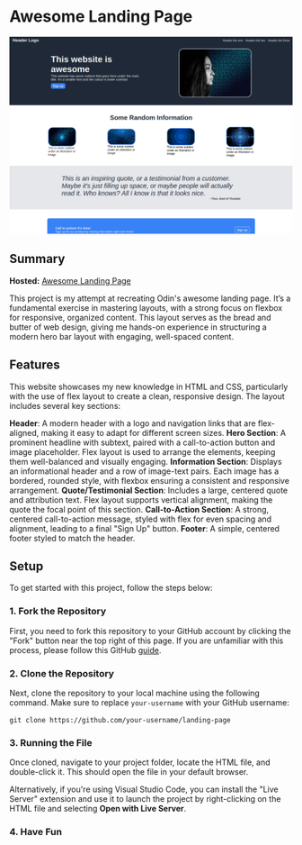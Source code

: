 # Awesome Landing Page

![awesome landing page screenshot](./demo.png)

## Summary

**Hosted:** [Awesome Landing Page](https://blurryq.github.io/landing-page/)

This project is my attempt at recreating Odin's awesome landing page. It’s a fundamental exercise in mastering layouts, with a strong focus on flexbox for responsive, organized content. This layout serves as the bread and butter of web design, giving me hands-on experience in structuring a modern hero bar layout with engaging, well-spaced content.

## Features

This website showcases my new knowledge in HTML and CSS, particularly with the use of flex layout to create a clean, responsive design. The layout includes several key sections:

**Header**: A modern header with a logo and navigation links that are flex-aligned, making it easy to adapt for different screen sizes.
**Hero Section**: A prominent headline with subtext, paired with a call-to-action button and image placeholder. Flex layout is used to arrange the elements, keeping them well-balanced and visually engaging.
**Information Section**: Displays an informational header and a row of image-text pairs. Each image has a bordered, rounded style, with flexbox ensuring a consistent and responsive arrangement.
**Quote/Testimonial Section**: Includes a large, centered quote and attribution text. Flex layout supports vertical alignment, making the quote the focal point of this section.
**Call-to-Action Section**: A strong, centered call-to-action message, styled with flex for even spacing and alignment, leading to a final "Sign Up" button.
**Footer**: A simple, centered footer styled to match the header.

## Setup

To get started with this project, follow the steps below:

### 1. Fork the Repository

First, you need to fork this repository to your GitHub account by clicking the "Fork" button near the top right of this page. If you are unfamiliar with this process, please follow this GitHub [guide](https://docs.github.com/en/pull-requests/collaborating-with-pull-requests/working-with-forks/fork-a-repo).

### 2. Clone the Repository

Next, clone the repository to your local machine using the following command. Make sure to replace `your-username` with your GitHub username:

```
git clone https://github.com/your-username/landing-page
```

### 3. Running the File

Once cloned, navigate to your project folder, locate the HTML file, and double-click it. This should open the file in your default browser.

Alternatively, if you're using Visual Studio Code, you can install the "Live Server" extension and use it to launch the project by right-clicking on the HTML file and selecting **Open with Live Server**.

### 4. Have Fun
